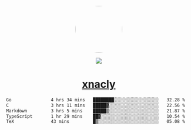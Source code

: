 <p align="center">
  <img style="border-radius: 100px" width="128" height="128" src="https://avatars.githubusercontent.com/u/47723417?v=4"/>
</p>
<p align="center">
  <img src="https://komarev.com/ghpvc/?username=xnacly&&style=flat-square"/>
</p>

<h1 align="center"><a href="https://xnacly.me"> xnacly</a> </h1>

<!--START_SECTION:waka-->

```txt
Go               4 hrs 34 mins   ████████░░░░░░░░░░░░░░░░░   32.28 %
C                3 hrs 11 mins   █████▓░░░░░░░░░░░░░░░░░░░   22.56 %
Markdown         3 hrs 5 mins    █████▒░░░░░░░░░░░░░░░░░░░   21.87 %
TypeScript       1 hr 29 mins    ██▓░░░░░░░░░░░░░░░░░░░░░░   10.54 %
TeX              43 mins         █▒░░░░░░░░░░░░░░░░░░░░░░░   05.08 %
```

<!--END_SECTION:waka-->
